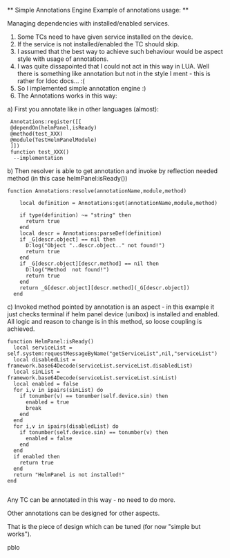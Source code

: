 **
Simple Annotations Engine
Example of annotations usage:
**

Managing dependencies with installed/enabled services.

1. Some TCs need to have given service installed on the device.
2. If the service is not installed/enabled the TC should skip.
3. I assumed that the best way to achieve such behaviour would be aspect style with usage of annotations.
4. I was quite dissapointed that I could not act in this way in LUA. Well there is something like annotation but not in the style I ment - this is rather for ldoc docs... :(
5. So I implemented simple annotation engine :)
6. The Annotations works in this way:

a) First you annotate like in other languages (almost):
```
 Annotations:register([[
 @dependOn(helmPanel,isReady)
 @method(test_XXX)
 @module(TestHelmPanelModule)
 ]])
 function test_XXX()
  --implementation
```
b) Then resolver is able to get annotation and invoke by reflection needed method (in this case helmPanel:isReady())

```
function Annotations:resolve(annotationName,module,method)

    local definition = Annotations:get(annotationName,module,method)

    if type(definition) ~= "string" then
      return true
    end
    local descr = Annotations:parseDef(definition)
    if _G[descr.object] == nil then
      D:log("Object "..descr.object.." not found!")
      return true
    end
    if _G[descr.object][descr.method] == nil then
      D:log("Method  not found!")
      return true
    end
    return _G[descr.object][descr.method](_G[descr.object])
  end

```

c) Invoked method pointed by annotation is an aspect - in this example it just checks terminal if helm panel device (unibox) is installed and enabled. All logic and reason to change is in this method, so loose coupling is achieved.

```
function HelmPanel:isReady()
  local serviceList = self.system:requestMessageByName("getServiceList",nil,"serviceList")
  local disabledList = framework.base64Decode(serviceList.serviceList.disabledList)
  local sinList = framework.base64Decode(serviceList.serviceList.sinList)
  local enabled = false
  for i,v in ipairs(sinList) do
    if tonumber(v) == tonumber(self.device.sin) then
      enabled = true
      break
    end
  end
  for i,v in ipairs(disabledList) do
    if tonumber(self.device.sin) == tonumber(v) then
      enabled = false
    end
  end
  if enabled then
    return true
  end
  return "HelmPanel is not installed!"
end


```

Any TC can be annotated in this way - no need to do more.

Other annotations can be designed for other aspects.

That is the piece of design which can be tuned (for now "simple but works").

pblo


